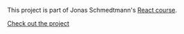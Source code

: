 This project is part of Jonas Schmedtmann's [React course](https://www.udemy.com/course/the-ultimate-react-course).

[Check out the project](https://fast-react-pizza.datahavu.fi/)
